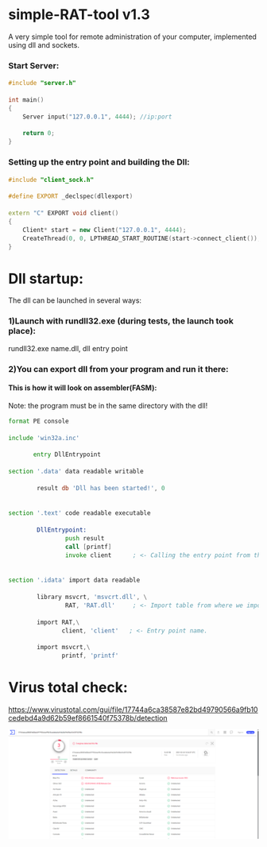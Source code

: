 # simple-RAT-tool v1.3
A very simple tool for remote administration of your computer, implemented using dll and sockets.

### Start Server:
```cpp
#include "server.h"

int main()
{
	Server input("127.0.0.1", 4444); //ip:port
  
  	return 0;
}
```
### Setting up the entry point and building the Dll:
```cpp
#include "client_sock.h"

#define EXPORT _declspec(dllexport)

extern "C" EXPORT void client()
{
	Client* start = new Client("127.0.0.1", 4444);
	CreateThread(0, 0, LPTHREAD_START_ROUTINE(start->connect_client()), 0, 0, 0);
}
```
# Dll startup:
The dll can be launched in several ways:
### 1)Launch with rundll32.exe (during tests, the launch took place):
rundll32.exe name.dll, dll entry point

### 2)You can export dll from your program and run it there:
#### This is how it will look on assembler(FASM):
Note: the program must be in the same directory with the dll!

```asm
format PE console

include 'win32a.inc'

       entry DllEntrypoint

section '.data' data readable writable

        result db 'Dll has been started!', 0


section '.text' code readable executable

        DllEntrypoint:
                push result
                call [printf]
                invoke client      ; <- Calling the entry point from the import table, where we specified the name and entry point of the dll.
		

section '.idata' import data readable

        library msvcrt, 'msvcrt.dll', \ 
                RAT, 'RAT.dll'     ; <- Import table from where we import dll.

        import RAT,\
               client, 'client'   ; <- Entry point name.

        import msvcrt,\
               printf, 'printf'
```
# Virus total check:

https://www.virustotal.com/gui/file/17744a6ca38587e82bd49790566a9fb10cedebd4a9d62b59ef8661540f75378b/detection

 ![Virus Total](Screenshot_20210224_185124.png  "Screenshot from virus total.") 
